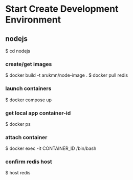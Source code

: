 # Start Create Development Environment

## nodejs
$ cd nodejs

### create/get images
$ docker build -t arukmn/node-image .
$ docker pull redis

### launch containers
$ docker compose up

### get local app container-id
$ docker ps

### attach container
$ docker exec -it CONTAINER_ID /bin/bash

### confirm redis host
$ host redis

